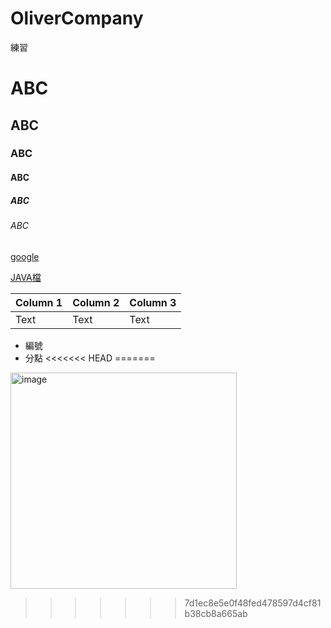 # OliverCompany
練習

# ABC
## ABC
### ABC
#### ABC
##### ABC
###### ABC

[google](https://google.com)

[JAVA檔](OliverCompany/src/main/java/vo/CartTable.java)

| Column 1 | Column 2 | Column 3 |
| -------- | -------- | -------- |
| Text     | Text     | Text     |


- 編號 
- 分點
<<<<<<< HEAD
=======

<img width="362" height="346" alt="image" src="https://github.com/user-attachments/assets/d08dfbd0-5237-4fce-8d53-da21395accec" />

>>>>>>> 7d1ec8e5e0f48fed478597d4cf81b38cb8a665ab
